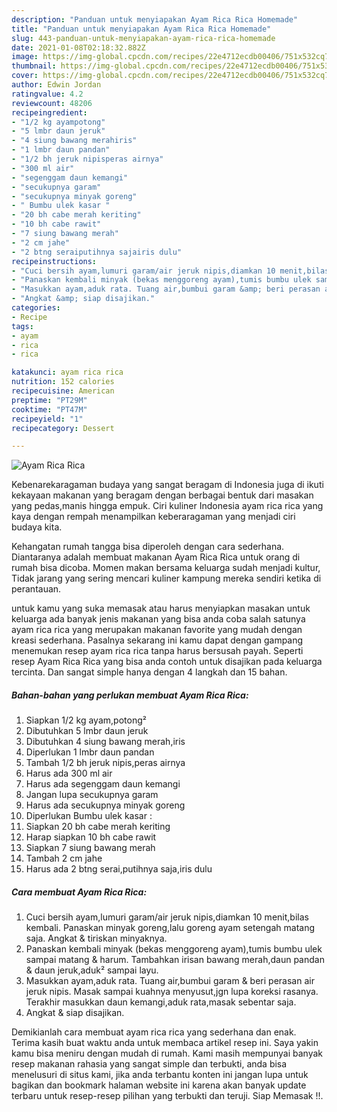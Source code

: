 ```yaml
---
description: "Panduan untuk menyiapakan Ayam Rica Rica Homemade"
title: "Panduan untuk menyiapakan Ayam Rica Rica Homemade"
slug: 443-panduan-untuk-menyiapakan-ayam-rica-rica-homemade
date: 2021-01-08T02:18:32.882Z
image: https://img-global.cpcdn.com/recipes/22e4712ecdb00406/751x532cq70/ayam-rica-rica-foto-resep-utama.jpg
thumbnail: https://img-global.cpcdn.com/recipes/22e4712ecdb00406/751x532cq70/ayam-rica-rica-foto-resep-utama.jpg
cover: https://img-global.cpcdn.com/recipes/22e4712ecdb00406/751x532cq70/ayam-rica-rica-foto-resep-utama.jpg
author: Edwin Jordan
ratingvalue: 4.2
reviewcount: 48206
recipeingredient:
- "1/2 kg ayampotong"
- "5 lmbr daun jeruk"
- "4 siung bawang merahiris"
- "1 lmbr daun pandan"
- "1/2 bh jeruk nipisperas airnya"
- "300 ml air"
- "segenggam daun kemangi"
- "secukupnya garam"
- "secukupnya minyak goreng"
- " Bumbu ulek kasar "
- "20 bh cabe merah keriting"
- "10 bh cabe rawit"
- "7 siung bawang merah"
- "2 cm jahe"
- "2 btng seraiputihnya sajairis dulu"
recipeinstructions:
- "Cuci bersih ayam,lumuri garam/air jeruk nipis,diamkan 10 menit,bilas kembali. Panaskan minyak goreng,lalu goreng ayam setengah matang saja. Angkat &amp; tiriskan minyaknya."
- "Panaskan kembali minyak (bekas menggoreng ayam),tumis bumbu ulek sampai matang &amp; harum. Tambahkan irisan bawang merah,daun pandan &amp; daun jeruk,aduk² sampai layu."
- "Masukkan ayam,aduk rata. Tuang air,bumbui garam &amp; beri perasan air jeruk nipis. Masak sampai kuahnya menyusut,jgn lupa koreksi rasanya. Terakhir masukkan daun kemangi,aduk rata,masak sebentar saja."
- "Angkat &amp; siap disajikan."
categories:
- Recipe
tags:
- ayam
- rica
- rica

katakunci: ayam rica rica 
nutrition: 152 calories
recipecuisine: American
preptime: "PT29M"
cooktime: "PT47M"
recipeyield: "1"
recipecategory: Dessert

---
```



![Ayam Rica Rica](https://img-global.cpcdn.com/recipes/22e4712ecdb00406/751x532cq70/ayam-rica-rica-foto-resep-utama.jpg)

Kebenarekaragaman budaya yang sangat beragam di Indonesia juga di ikuti kekayaan makanan yang beragam dengan berbagai bentuk dari masakan yang pedas,manis hingga empuk. Ciri kuliner Indonesia ayam rica rica yang kaya dengan rempah menampilkan keberaragaman yang menjadi ciri budaya kita.


Kehangatan rumah tangga bisa diperoleh dengan cara sederhana. Diantaranya adalah membuat makanan Ayam Rica Rica untuk orang di rumah bisa dicoba. Momen makan bersama keluarga sudah menjadi kultur, Tidak jarang yang sering mencari kuliner kampung mereka sendiri ketika di perantauan.



untuk kamu yang suka memasak atau harus menyiapkan masakan untuk keluarga ada banyak jenis makanan yang bisa anda coba salah satunya ayam rica rica yang merupakan makanan favorite yang mudah dengan kreasi sederhana. Pasalnya sekarang ini kamu dapat dengan gampang menemukan resep ayam rica rica tanpa harus bersusah payah.
Seperti resep Ayam Rica Rica yang bisa anda contoh untuk disajikan pada keluarga tercinta. Dan sangat simple hanya dengan 4 langkah dan 15 bahan.


<!--inarticleads1-->

##### Bahan-bahan yang perlukan membuat Ayam Rica Rica:

1. Siapkan 1/2 kg ayam,potong²
1. Dibutuhkan 5 lmbr daun jeruk
1. Dibutuhkan 4 siung bawang merah,iris
1. Diperlukan 1 lmbr daun pandan
1. Tambah 1/2 bh jeruk nipis,peras airnya
1. Harus ada 300 ml air
1. Harus ada segenggam daun kemangi
1. Jangan lupa secukupnya garam
1. Harus ada secukupnya minyak goreng
1. Diperlukan  Bumbu ulek kasar :
1. Siapkan 20 bh cabe merah keriting
1. Harap siapkan 10 bh cabe rawit
1. Siapkan 7 siung bawang merah
1. Tambah 2 cm jahe
1. Harus ada 2 btng serai,putihnya saja,iris dulu




<!--inarticleads2-->

##### Cara membuat  Ayam Rica Rica:

1. Cuci bersih ayam,lumuri garam/air jeruk nipis,diamkan 10 menit,bilas kembali. Panaskan minyak goreng,lalu goreng ayam setengah matang saja. Angkat &amp; tiriskan minyaknya.
1. Panaskan kembali minyak (bekas menggoreng ayam),tumis bumbu ulek sampai matang &amp; harum. Tambahkan irisan bawang merah,daun pandan &amp; daun jeruk,aduk² sampai layu.
1. Masukkan ayam,aduk rata. Tuang air,bumbui garam &amp; beri perasan air jeruk nipis. Masak sampai kuahnya menyusut,jgn lupa koreksi rasanya. Terakhir masukkan daun kemangi,aduk rata,masak sebentar saja.
1. Angkat &amp; siap disajikan.




Demikianlah cara membuat ayam rica rica yang sederhana dan enak. Terima kasih buat waktu anda untuk membaca artikel resep ini. Saya yakin kamu bisa meniru dengan mudah di rumah. Kami masih mempunyai banyak resep makanan rahasia yang sangat simple dan terbukti, anda bisa menelusuri di situs kami, jika anda terbantu konten ini jangan lupa untuk bagikan dan bookmark halaman website ini karena akan banyak update terbaru untuk resep-resep pilihan yang terbukti dan teruji. Siap Memasak !!. 
